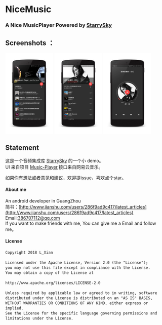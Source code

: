 # NiceMusic

### A Nice MusicPlayer Powered by [StarrySky](https://github.com/lizixian18/StarrySky)


## Screenshots ：
<a href="art/art1.png"><img src="art/art1.png" width="30%"/></a>
<a href="art/art2.png"><img src="art/art2.png" width="30%"/></a> 
<a href="art/art3.png"><img src="art/art3.png" width="30%"/></a>


## Statement
这是一个音频集成库  [StarrySky](https://github.com/lizixian18/StarrySky) 的一个小 demo。  
UI 来自项目  [Music-Player](https://github.com/andremion/Music-Player),接口来自网易云音乐。


如果你有想法或者意见和建议，欢迎提issue，喜欢点个star。


#### About me
An android developer in GuangZhou  
简书：[http://www.jianshu.com/users/286f9ad9c417/latest_articles](http://www.jianshu.com/users/286f9ad9c417/latest_articles)   
Email:386707112@qq.com  
If you want to make friends with me, You can give me a Email and follow me。

#### License
```
Copyright 2018 L_Xian   

Licensed under the Apache License, Version 2.0 (the "License");  
you may not use this file except in compliance with the License.  
You may obtain a copy of the License at  

http://www.apache.org/licenses/LICENSE-2.0  

Unless required by applicable law or agreed to in writing, software  
distributed under the License is distributed on an "AS IS" BASIS,  
WITHOUT WARRANTIES OR CONDITIONS OF ANY KIND, either express or implied.  
See the License for the specific language governing permissions and  
limitations under the License.
```
